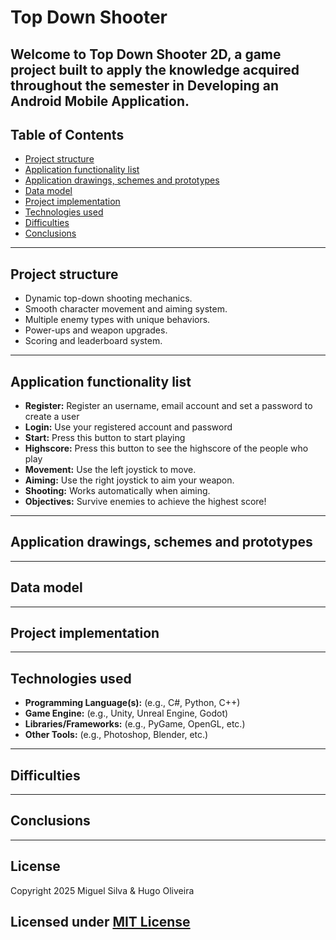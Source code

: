 # Top Down Shooter

Welcome to **Top Down Shooter 2D**, a game project built to apply the knowledge acquired throughout the semester in Developing an Android Mobile Application.
---

## Table of Contents
- [Project structure](#Projectstructure)
- [Application functionality list](#Applicationfunctionalitylist)
- [Application drawings, schemes and prototypes](#Applicationdrawings,schemesandprototypes)
- [Data model](#Datamodel)
- [Project implementation](#Projectimplementation)
- [Technologies used](#Technologiesused)
- [Difficulties](#Difficulties)
- [Conclusions](#Conclusions)
  
---

## Project structure
- Dynamic top-down shooting mechanics.
- Smooth character movement and aiming system.
- Multiple enemy types with unique behaviors.
- Power-ups and weapon upgrades.
- Scoring and leaderboard system.

---

## Application functionality list

- **Register:** Register an username, email account and set a password to create a user
- **Login:** Use your registered account and password
- **Start:** Press this button to start playing
- **Highscore:** Press this button to see the highscore of the people who play 
- **Movement:** Use the left joystick to move.
- **Aiming:** Use the right joystick to aim your weapon.
- **Shooting:** Works automatically when aiming.
- **Objectives:** Survive enemies to achieve the highest score!

---

## Application drawings, schemes and prototypes

---

## Data model


---

## Project implementation




---

## Technologies used

- **Programming Language(s):** (e.g., C#, Python, C++)
- **Game Engine:** (e.g., Unity, Unreal Engine, Godot)
- **Libraries/Frameworks:** (e.g., PyGame, OpenGL, etc.)
- **Other Tools:** (e.g., Photoshop, Blender, etc.)
---

## Difficulties

---
## Conclusions

---
## License 

Copyright 2025 Miguel Silva & Hugo Oliveira

Licensed under [MIT License](LICENSE)
---
